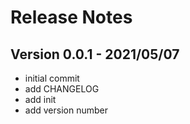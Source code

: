 # Release Notes

## Version 0.0.1 - 2021/05/07
* initial commit
* add CHANGELOG
* add init
* add version number
